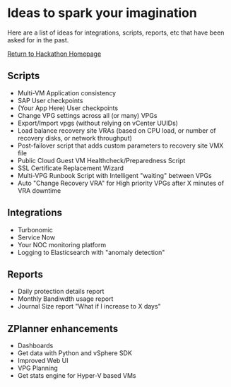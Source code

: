 # Ideas to spark your imagination

Here are a list of ideas for integrations, scripts, reports, etc that have been asked for in the past.

[Return to Hackathon Homepage](https://github.com/recklessop/hackathon)

## Scripts
- Multi-VM Application consistency
- SAP User checkpoints
- (Your App Here) User checkpoints
- Change VPG settings across all (or many) VPGs
- Export/Import vpgs (without relying on vCenter UUIDs)
- Load balance recovery site VRAs (based on CPU load, or number of recovery disks, or network throughput)
- Post-failover script that adds custom parameters to recovery site VMX file
- Public Cloud Guest VM Healthcheck/Preparedness Script
- SSL Certificate Replacement Wizard
- Multi-VPG Runbook Script with Intelligent "waiting" between VPGs
- Auto "Change Recovery VRA" for High priority VPGs after X minutes of VRA downtime

## Integrations
- Turbonomic
- Service Now
- Your NOC monitoring platform
- Logging to Elasticsearch with "anomaly detection"

## Reports
- Daily protection details report
- Monthly Bandiwdth usage report
- Journal Size report "What if I increase to X days"

## ZPlanner enhancements
- Dashboards
- Get data with Python and vSphere SDK
- Improved Web UI
- VPG Planning
- Get stats engine for Hyper-V based VMs
